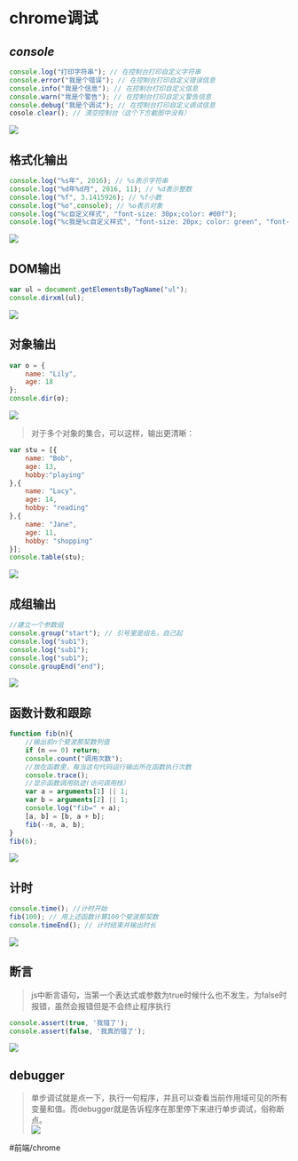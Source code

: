 # chrome调试

## *console*

```jsx
console.log("打印字符串"); // 在控制台打印自定义字符串
console.error("我是个错误"); // 在控制台打印自定义错误信息
console.info("我是个信息"); // 在控制台打印自定义信息
console.warn("我是个警告"); // 在控制台打印自定义警告信息
console.debug("我是个调试"); // 在控制台打印自定义调试信息
cosole.clear(); // 清空控制台（这个下方截图中没有）
```

![](chrome%E8%B0%83%E8%AF%95/console.png)

## 格式化输出

```jsx
console.log("%s年", 2016); // %s表示字符串
console.log("%d年%d月", 2016, 11); // %d表示整数
console.log("%f", 3.1415926); // %f小数
console.log("%o",console); // %o表示对象
console.log("%c自定义样式", "font-size: 30px;color: #00f");
console.log("%c我是%c自定义样式", "font-size: 20px; color: green", "font-size: 10px; color: red");
```

![](chrome%E8%B0%83%E8%AF%95/style.png)
## DOM输出

```jsx
var ul = document.getElementsByTagName("ul");
console.dirxml(ul);
```

![](chrome%E8%B0%83%E8%AF%95/dom.png)

## 对象输出

```jsx
var o = {
    name: "Lily",
    age: 18
};
console.dir(o);
```

![](chrome%E8%B0%83%E8%AF%95/object.png)

> 对于多个对象的集合，可以这样，输出更清晰：  

```jsx
var stu = [{
    name: "Bob",
    age: 13,
    hobby:"playing"
},{
    name: "Lucy",
    age: 14,
    hobby: "reading"
},{
    name: "Jane",
    age: 11,
    hobby: "shopping"
}];
console.table(stu);
```

![](chrome%E8%B0%83%E8%AF%95/table.png)

## 成组输出

```jsx
//建立一个参数组
console.group("start"); // 引号里是组名，自己起
console.log("sub1");
console.log("sub1");
console.log("sub1");
console.groupEnd("end");
```

![](chrome%E8%B0%83%E8%AF%95/group.png)

## 函数计数和跟踪

```jsx
function fib(n){
    //输出前n个斐波那契数列值
    if (n == 0) return;
    console.count("调用次数");
    //放在函数里，每当这句代码运行输出所在函数执行次数
    console.trace();
    //显示函数调用轨迹(访问调用栈）
    var a = arguments[1] || 1;
    var b = arguments[2] || 1;
    console.log("fib=" + a);
    [a, b] = [b, a + b];
    fib(--n, a, b);
}
fib(6);
```

![](chrome%E8%B0%83%E8%AF%95/count.png)
## 计时

```jsx
console.time(); //计时开始
fib(100); // 用上述函数计算100个斐波那契数
console.timeEnd(); // 计时结束并输出时长
```

![](chrome%E8%B0%83%E8%AF%95/time.png)

## 断言

> js中断言语句，当第一个表达式或参数为true时候什么也不发生，为false时报错，虽然会报错但是不会终止程序执行  

```jsx
console.assert(true, '我错了');
console.assert(false, '我真的错了');
```

![](chrome%E8%B0%83%E8%AF%95/assert.png)
## debugger

> 单步调试就是点一下，执行一句程序，并且可以查看当前作用域可见的所有变量和值。而debugger就是告诉程序在那里停下来进行单步调试，俗称断点。  
![](chrome%E8%B0%83%E8%AF%95/debugger.png)

#前端/chrome
